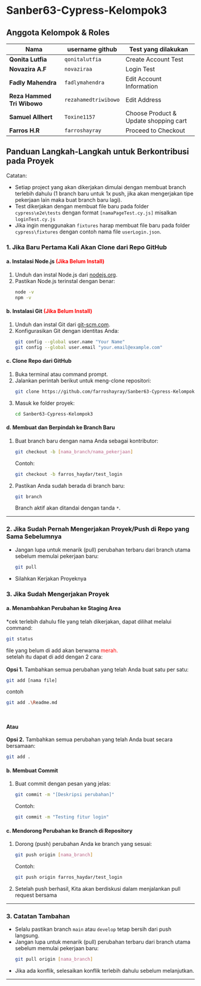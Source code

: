 # Sanber63-Cypress-Kelompok3

## Anggota Kelompok & Roles


| Nama                      | username github       | Test yang dilakukan                 |
|---------------------------|-----------------------|-------------------------------------|
| **Qonita Lutfia**         | `qonitalutfia`      | Create Account Test                   |
| **Novazira A.F**          | `novaziraa`         | Login Test                            |
| **Fadly Mahendra**        | `fadlymahendra`     | Edit Account Information              |
| **Reza Hammed Tri Wibowo**| `rezahamedtriwibowo`| Edit Address                           |
| **Samuel Allhert**        | `Toxine1157`        | Choose Product & Update shopping cart |
| **Farros H.R**            | `farroshayray`      | Proceed to Checkout                   |


## Panduan Langkah-Langkah untuk Berkontribusi pada Proyek

Catatan:
- Setiap project yang akan dikerjakan dimulai dengan membuat branch terlebih dahulu (1 branch baru untuk 1x push, jika akan mengerjakan tipe pekerjaan lain maka buat branch baru lagi).
- Test dikerjakan dengan membuat file baru pada folder `cypress\e2e\tests` dengan format `[namaPageTest.cy.js]` misalkan `loginTest.cy.js`
- Jika ingin menggunakan `fixtures` harap membuat file baru pada folder `cypress\fixtures` dengan contoh nama file `userLogin.json`.

### **1. Jika Baru Pertama Kali Akan Clone dari Repo GitHub**

#### a. **Instalasi Node.js <span style="color: red;">(Jika Belum Install)</span>**
1. Unduh dan instal Node.js dari [nodejs.org](https://nodejs.org/).
2. Pastikan Node.js terinstal dengan benar:
   ```bash
   node -v
   npm -v
   ```

#### b. **Instalasi Git <span style="color: red;">(Jika Belum Install)</span>**
1. Unduh dan instal Git dari [git-scm.com](https://git-scm.com/).
2. Konfigurasikan Git dengan identitas Anda:
   ```bash
   git config --global user.name "Your Name"
   git config --global user.email "your.email@example.com"
   ```

#### c. **Clone Repo dari GitHub**
1. Buka terminal atau command prompt.
2. Jalankan perintah berikut untuk meng-clone repositori:
   ```bash
   git clone https://github.com/farroshayray/Sanber63-Cypress-Kelompok3.git
   ```
3. Masuk ke folder proyek:
   ```bash
   cd Sanber63-Cypress-Kelompok3
   ```

#### d. **Membuat dan Berpindah ke Branch Baru**
1. Buat branch baru dengan nama Anda sebagai kontributor:
   ```bash
   git checkout -b [nama_branch/nama_pekerjaan]
   ```
   Contoh:
   ```bash
   git checkout -b farros_haydar/test_login
   ```

2. Pastikan Anda sudah berada di branch baru:
   ```bash
   git branch
   ```
   Branch aktif akan ditandai dengan tanda `*`.

---
### **2. Jika Sudah Pernah Mengerjakan Proyek/Push di Repo yang Sama Sebelumnya**
- Jangan lupa untuk menarik (pull) perubahan terbaru dari branch utama sebelum memulai pekerjaan baru:
   ```bash
   git pull
   ```
- Silahkan Kerjakan Proyeknya

### **3. Jika Sudah Mengerjakan Proyek**

#### a. **Menambahkan Perubahan ke Staging Area**

*cek terlebih dahulu file yang telah dikerjakan, dapat dilihat melalui command:
   ```bash
   git status
   ```
   file yang belum di add akan berwarna <span style="color: red;">merah.</span> <br>
   setelah itu dapat di add dengan 2 cara: <br><br>
**Opsi 1.** Tambahkan semua perubahan yang telah Anda buat satu per satu:
   ```bash
   git add [nama file]
   ```
   contoh 
   ```bash
   git add .\Readme.md
   ```
   <br><br>
   **Atau**
   <br><br>
**Opsi 2.** Tambahkan semua perubahan yang telah Anda buat secara bersamaan:
   ```bash
   git add .
   ```

   


#### b. **Membuat Commit**
1. Buat commit dengan pesan yang jelas:
   ```bash
   git commit -m "[Deskripsi perubahan]"
   ```
   Contoh:
   ```bash
   git commit -m "Testing fitur login"
   ```

#### c. **Mendorong Perubahan ke Branch di Repository**
1. Dorong (push) perubahan Anda ke branch yang sesuai:
   ```bash
   git push origin [nama_branch]
   ```
   Contoh:
   ```bash
   git push origin farros_haydar/test_login
   ```

2. Setelah push berhasil, Kita akan berdiskusi dalam    menjalankan pull request bersama

---

### **3. Catatan Tambahan**
- Selalu pastikan branch `main` atau `develop` tetap bersih dari push langsung.
- Jangan lupa untuk menarik (pull) perubahan terbaru dari branch utama sebelum memulai pekerjaan baru:
   ```bash
   git pull origin [nama_branch]
   ```
- Jika ada konflik, selesaikan konflik terlebih dahulu sebelum melanjutkan.

---
